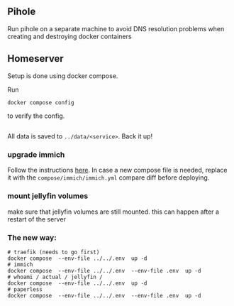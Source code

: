 ## Pihole

Run pihole on a separate machine to avoid DNS resolution problems when creating and destroying docker containers

## Homeserver

Setup is done using docker compose.

Run
```
docker compose config
```
to verify the config.

##

All data is saved to `../data/<service>`. Back it up!


### upgrade immich 

Follow the instructions [here](https://immich.app/docs/install/docker-compose/#upgrading). In case a new compose file is needed, replace it with the `compose/immich/immich.yml` compare diff before deploying.

### mount jellyfin volumes

make sure that jellyfin volumes are still mounted. this can happen after a restart of the server


### The new way:

```
# traefik (needs to go first)
docker compose  --env-file ../../.env  up -d
# immich
docker compose  --env-file ../../.env  --env-file .env  up -d
# whoami / actual / jellyfin /
docker compose  --env-file ../../.env  up -d
# paperless
docker compose  --env-file ../../.env  --env-file .env  up -d
```